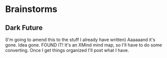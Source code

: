 # Brainstorms
## Dark Future
(I'm going to amend this to the stuff I already have written) Aaaaaand it's gone. Idea gone. FOUND IT! It's an XMind mind map, so I'll have to do some converting. Once I get things organized I'll post what I have.
